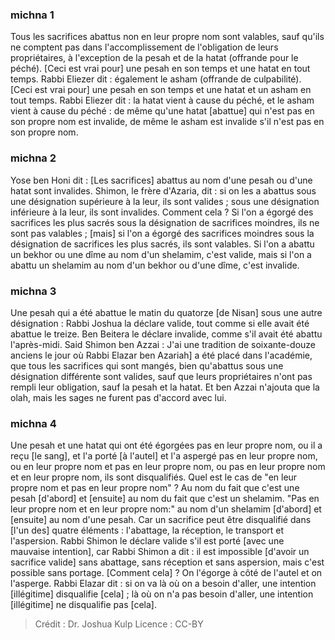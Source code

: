 
### michna 1
Tous les sacrifices abattus non en leur propre nom sont valables, sauf qu'ils ne comptent pas dans l'accomplissement de l'obligation de leurs propriétaires, à l'exception de la pesah et de la hatat (offrande pour le péché). [Ceci est vrai pour] une pesah en son temps et une hatat en tout temps. Rabbi Eliezer dit : également le asham (offrande de culpabilité). [Ceci est vrai pour] une pesah en son temps et une hatat et un asham en tout temps. Rabbi Eliezer dit : la hatat vient à cause du péché, et le asham vient à cause du péché : de même qu'une hatat [abattue] qui n'est pas en son propre nom est invalide, de même le asham est invalide s'il n'est pas en son propre nom.

### michna 2
Yose ben Honi dit : [Les sacrifices] abattus au nom d'une pesah ou d'une hatat sont invalides. Shimon, le frère d'Azaria, dit : si on les a abattus sous une désignation supérieure à la leur, ils sont valides ; sous une désignation inférieure à la leur, ils sont invalides. Comment cela ? Si l'on a égorgé des sacrifices les plus sacrés sous la désignation de sacrifices moindres, ils ne sont pas valables ; [mais] si l'on a égorgé des sacrifices moindres sous la désignation de sacrifices les plus sacrés, ils sont valables. Si l'on a abattu un bekhor ou une dîme au nom d'un shelamim, c'est valide, mais si l'on a abattu un shelamim au nom d'un bekhor ou d'une dîme, c'est invalide.

### michna 3
Une pesah qui a été abattue le matin du quatorze [de Nisan] sous une autre désignation : Rabbi Joshua la déclare valide, tout comme si elle avait été abattue le treize. Ben Beitera le déclare invalide, comme s'il avait été abattu l'après-midi. Said Shimon ben Azzai : J'ai une tradition de soixante-douze anciens le jour où Rabbi Elazar ben Azariah] a été placé dans l'académie, que tous les sacrifices qui sont mangés, bien qu'abattus sous une désignation différente sont valides, sauf que leurs propriétaires n'ont pas rempli leur obligation, sauf la pesah et la hatat. Et ben Azzai n'ajouta que la olah, mais les sages ne furent pas d'accord avec lui.

### michna 4
Une pesah et une hatat qui ont été égorgées pas en leur propre nom, ou il a reçu [le sang], et l'a porté [à l'autel] et l'a aspergé pas en leur propre nom, ou en leur propre nom et pas en leur propre nom, ou pas en leur propre nom et en leur propre nom, ils sont disqualifiés. Quel est le cas de "en leur propre nom et pas en leur propre nom" ? Au nom du fait que c'est une pesah [d'abord] et [ensuite] au nom du fait que c'est un shelamim. "Pas en leur propre nom et en leur propre nom:" au nom d'un shelamim [d'abord] et [ensuite] au nom d'une pesah. Car un sacrifice peut être disqualifié dans [l'un des] quatre éléments : l'abattage, la réception, le transport et l'aspersion. Rabbi Shimon le déclare valide s'il est porté [avec une mauvaise intention], car Rabbi Shimon a dit : il est impossible [d'avoir un sacrifice valide] sans abattage, sans réception et sans aspersion, mais c'est possible sans portage. [Comment cela] ? On l'égorge à côté de l'autel et on l'asperge. Rabbi Elazar dit : si on va là où on a besoin d'aller, une intention [illégitime] disqualifie [cela] ; là où on n'a pas besoin d'aller, une intention [illégitime] ne disqualifie pas [cela].

>Crédit : Dr. Joshua Kulp
>Licence : CC-BY